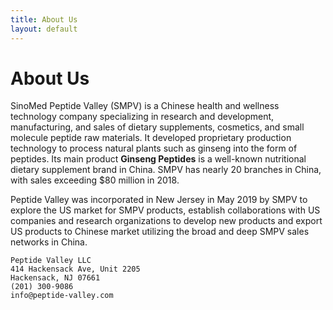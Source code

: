 ```yaml
---
title: About Us
layout: default
---
```

# About Us

SinoMed Peptide Valley (SMPV) is a Chinese health and wellness technology company specializing in research and development, manufacturing, and sales of dietary supplements, cosmetics, and small molecule peptide raw materials. It developed proprietary production technology to process natural plants such as ginseng into the form of peptides. Its main product **Ginseng Peptides** is a well-known nutritional dietary supplement brand in China. SMPV has nearly 20 branches in China, with sales exceeding $80 million in 2018.

Peptide Valley was incorporated in New Jersey in May 2019 by SMPV to explore the US market for SMPV products, establish collaborations with US companies and research organizations to develop new products and export US products to Chinese market utilizing the broad and deep SMPV sales networks in China.

```
Peptide Valley LLC
414 Hackensack Ave, Unit 2205
Hackensack, NJ 07661
(201) 300-9086
info@peptide-valley.com
```
